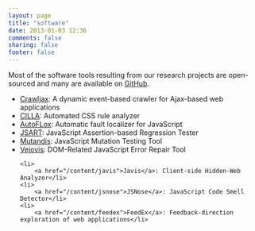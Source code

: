 ```yaml
---
layout: page
title: "software"
date: 2013-01-03 12:36
comments: false
sharing: false
footer: false
---
```


<div>
Most of the software tools resulting from our research projects are open-sourced and many are available on <a href="https://github.com/saltlab/">GitHub</a>.</div>
	
<p>	
<ul>
	<li>
		<a href="http://crawljax.com">Crawljax</a>: A dynamic event-based crawler for Ajax-based web applications</li>
	<li>
		<a href="https://github.com/saltlab/cilla">CILLA</a>: Automated CSS rule analyzer</li>
	<li>
		<a href="http://ece.ubc.ca/~frolino/projects/autoflox/">AutoFLox</a>:&nbsp;Automatic fault localizer for JavaScript</li>
	<li>
		<a href="/content/jsart/">JSART</a>: JavaScript Assertion-based Regression Tester</li>
	<li>
		<a href="https://github.com/saltlab/mutandis/">Mutandis</a>: JavaScript Mutation Testing Tool</li>
	<li>
		<a href="http://ece.ubc.ca/~frolino/projects/vejovis/">Vejovis</a>: DOM-Related JavaScript Error Repair Tool</li>

	<li>
		<a href="/content/javis">Javis</a>: Client-side Hidden-Web Analyzer</li>	
	<li>
		<a href="/content/jsnose">JSNose</a>: JavaScript Code Smell Detector</li>	
	<li>
		<a href="/content/feedex">FeedEx</a>: Feedback-direction exploration of web applications</li>	
		
		
</ul>
</p>
